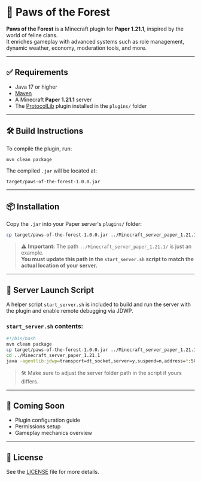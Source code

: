 
# 🐾 Paws of the Forest

**Paws of the Forest** is a Minecraft plugin for **Paper 1.21.1**, inspired by the world of feline clans.  
It enriches gameplay with advanced systems such as role management, dynamic weather, economy, moderation tools, and more.

---

## ✅ Requirements

- Java 17 or higher
- [Maven](https://maven.apache.org/)
- A Minecraft **Paper 1.21.1** server
- The [ProtocolLib](https://www.spigotmc.org/resources/protocollib.1997/) plugin installed in the `plugins/` folder

---

## 🛠️ Build Instructions

To compile the plugin, run:

```bash
mvn clean package
```

The compiled `.jar` will be located at:

```
target/paws-of-the-forest-1.0.0.jar
```

---

## 📦 Installation

Copy the `.jar` into your Paper server's `plugins/` folder:

```bash
cp target/paws-of-the-forest-1.0.0.jar ../Minecraft_server_paper_1.21.1/plugins/
```

> ⚠️ **Important:** The path `../Minecraft_server_paper_1.21.1/` is just an example.  
> **You must update this path in the `start_server.sh` script to match the actual location of your server.**

---

## 🚀 Server Launch Script

A helper script `start_server.sh` is included to build and run the server with the plugin and enable remote debugging via JDWP.

### `start_server.sh` contents:

```bash
#!/bin/bash
mvn clean package
cp target/paws-of-the-forest-1.0.0.jar ../Minecraft_server_paper_1.21.1/plugins/
cd ../Minecraft_server_paper_1.21.1
java -agentlib:jdwp=transport=dt_socket,server=y,suspend=n,address=*:5005 -jar paper-1.21.1-231.jar nogui
```

> 🛠️ Make sure to adjust the server folder path in the script if yours differs.

---

## 🧭 Coming Soon

- Plugin configuration guide
- Permissions setup
- Gameplay mechanics overview

---

## 📄 License

See the [LICENSE](LICENSE) file for more details.
